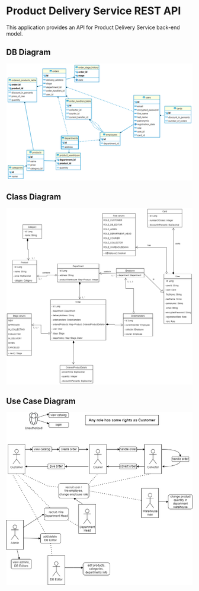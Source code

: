 # Product Delivery Service REST API

This application provides an API for Product Delivery Service back-end model.

## DB Diagram

![db_diagram](/docs/db_diagram.png)

## Class Diagram

![class diagram](/docs/class_diagram.png)

## Use Case Diagram

![use_case_diagram](/docs/use_case_diagram.png)
